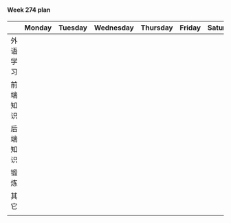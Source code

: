 #### Week 274 plan

|          | Monday | Tuesday | Wednesday | Thursday | Friday | Saturday | Sunday |
| -------- | ------ | ------- | --------- | -------- | ------ | -------- | ------ |
| 外语学习 |        |         |           |          |        |          |        |
| 前端知识 |        |         |           |          |        |          |        |
| 后端知识 |        |         |           |          |        |          |        |
| 锻炼     |        |         |           |          |        |          |        |
| 其它     |        |         |           |          |        |          |        |
|          |        |         |           |          |        |          |        |

